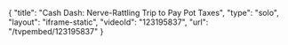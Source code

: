 {
    "title": "Cash Dash: Nerve-Rattling Trip to Pay Pot Taxes",
    "type": "solo",
    "layout": "iframe-static",
    "videoId": "123195837",
    "url": "\/tvpembed\/123195837"
}